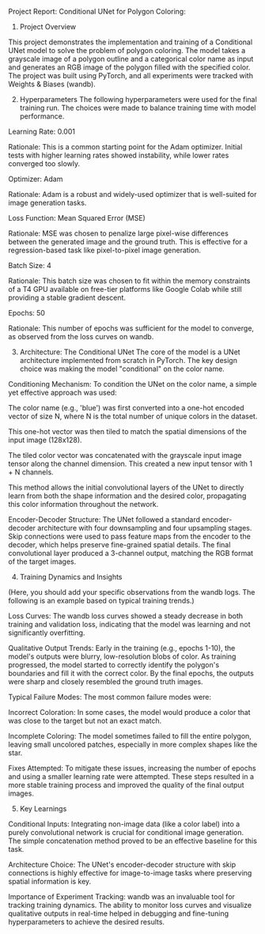

Project Report: Conditional UNet for Polygon Coloring:

1. Project Overview

This project demonstrates the implementation and training of a Conditional UNet model to solve the problem of polygon coloring. The model takes a grayscale image of a polygon outline and a categorical color name as input and generates an RGB image of the polygon filled with the specified color. The project was built using PyTorch, and all experiments were tracked with Weights & Biases (wandb).

2. Hyperparameters
The following hyperparameters were used for the final training run. The choices were made to balance training time with model performance.

Learning Rate: 0.001

Rationale: This is a common starting point for the Adam optimizer. Initial tests with higher learning rates showed instability, while lower rates converged too slowly.

Optimizer: Adam

Rationale: Adam is a robust and widely-used optimizer that is well-suited for image generation tasks.

Loss Function: Mean Squared Error (MSE)

Rationale: MSE was chosen to penalize large pixel-wise differences between the generated image and the ground truth. This is effective for a regression-based task like pixel-to-pixel image generation.

Batch Size: 4

Rationale: This batch size was chosen to fit within the memory constraints of a T4 GPU available on free-tier platforms like Google Colab while still providing a stable gradient descent.

Epochs: 50

Rationale: This number of epochs was sufficient for the model to converge, as observed from the loss curves on wandb.

3. Architecture: The Conditional UNet
The core of the model is a UNet architecture implemented from scratch in PyTorch. The key design choice was making the model "conditional" on the color name.

Conditioning Mechanism: To condition the UNet on the color name, a simple yet effective approach was used:

The color name (e.g., 'blue') was first converted into a one-hot encoded vector of size N, where N is the total number of unique colors in the dataset.

This one-hot vector was then tiled to match the spatial dimensions of the input image (128x128).

The tiled color vector was concatenated with the grayscale input image tensor along the channel dimension. This created a new input tensor with 1 + N channels.

This method allows the initial convolutional layers of the UNet to directly learn from both the shape information and the desired color, propagating this color information throughout the network.

Encoder-Decoder Structure: The UNet followed a standard encoder-decoder architecture with four downsampling and four upsampling stages. Skip connections were used to pass feature maps from the encoder to the decoder, which helps preserve fine-grained spatial details. The final convolutional layer produced a 3-channel output, matching the RGB format of the target images.

4. Training Dynamics and Insights

(Here, you should add your specific observations from the wandb logs. The following is an example based on typical training trends.)

Loss Curves: The wandb loss curves showed a steady decrease in both training and validation loss, indicating that the model was learning and not significantly overfitting.

Qualitative Output Trends: Early in the training (e.g., epochs 1-10), the model's outputs were blurry, low-resolution blobs of color. As training progressed, the model started to correctly identify the polygon's boundaries and fill it with the correct color. By the final epochs, the outputs were sharp and closely resembled the ground truth images.

Typical Failure Modes: The most common failure modes were:

Incorrect Coloration: In some cases, the model would produce a color that was close to the target but not an exact match.

Incomplete Coloring: The model sometimes failed to fill the entire polygon, leaving small uncolored patches, especially in more complex shapes like the star.

Fixes Attempted: To mitigate these issues, increasing the number of epochs and using a smaller learning rate were attempted. These steps resulted in a more stable training process and improved the quality of the final output images.

5. Key Learnings

Conditional Inputs: Integrating non-image data (like a color label) into a purely convolutional network is crucial for conditional image generation. The simple concatenation method proved to be an effective baseline for this task.

Architecture Choice: The UNet's encoder-decoder structure with skip connections is highly effective for image-to-image tasks where preserving spatial information is key.

Importance of Experiment Tracking: wandb was an invaluable tool for tracking training dynamics. The ability to monitor loss curves and visualize qualitative outputs in real-time helped in debugging and fine-tuning hyperparameters to achieve the desired results.
